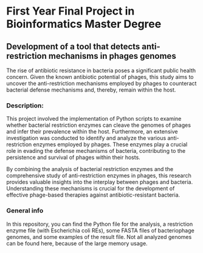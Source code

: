 # First Year Final Project in Bioinformatics Master Degree

## Development of a tool that detects anti-restriction mechanisms in phages genomes

The rise of antibiotic resistance in bacteria poses a significant public health concern. Given the known antibiotic potential of phages, this study aims to uncover the anti-restriction mechanisms employed by phages to counteract bacterial defense mechanisms and, thereby, remain within the host.

### Description:
This project involved the implementation of Python scripts to examine whether bacterial restriction enzymes can cleave the genomes of phages and infer their prevalence within the host. Furthermore, an extensive investigation was conducted to identify and analyze the various anti-restriction enzymes employed by phages. These enzymes play a crucial role in evading the defense mechanisms of bacteria, contributing to the persistence and survival of phages within their hosts.

By combining the analysis of bacterial restriction enzymes and the comprehensive study of anti-restriction enzymes in phages, this research provides valuable insights into the interplay between phages and bacteria. Understanding these mechanisms is crucial for the development of effective phage-based therapies against antibiotic-resistant bacteria.

### General info
In this repository, you can find the Python file for the analysis, a restriction enzyme file (with Escherichia coli REs), some FASTA files of bacteriophage genomes, and some examples of the result file. Not all analyzed genomes can be found here, because of the large memory usage.
